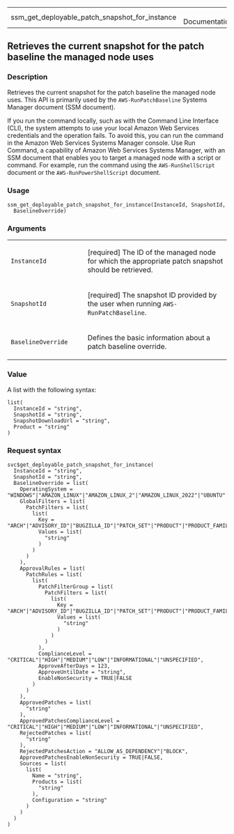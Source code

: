 <table style="width: 100%;">
<tbody>
<tr class="odd">
<td>ssm_get_deployable_patch_snapshot_for_instance</td>
<td style="text-align: right;">R Documentation</td>
</tr>
</tbody>
</table>

## Retrieves the current snapshot for the patch baseline the managed node uses

### Description

Retrieves the current snapshot for the patch baseline the managed node
uses. This API is primarily used by the `AWS-RunPatchBaseline` Systems
Manager document (SSM document).

If you run the command locally, such as with the Command Line Interface
(CLI), the system attempts to use your local Amazon Web Services
credentials and the operation fails. To avoid this, you can run the
command in the Amazon Web Services Systems Manager console. Use Run
Command, a capability of Amazon Web Services Systems Manager, with an
SSM document that enables you to target a managed node with a script or
command. For example, run the command using the `AWS-RunShellScript`
document or the `AWS-RunPowerShellScript` document.

### Usage

    ssm_get_deployable_patch_snapshot_for_instance(InstanceId, SnapshotId,
      BaselineOverride)

### Arguments

<table>
<colgroup>
<col style="width: 35%" />
<col style="width: 65%" />
</colgroup>
<tbody>
<tr class="odd">
<td><code
id="ssm_get_deployable_patch_snapshot_for_instance_:_InstanceId">InstanceId</code></td>
<td><p>[required] The ID of the managed node for which the appropriate
patch snapshot should be retrieved.</p></td>
</tr>
<tr class="even">
<td><code
id="ssm_get_deployable_patch_snapshot_for_instance_:_SnapshotId">SnapshotId</code></td>
<td><p>[required] The snapshot ID provided by the user when running
<code>AWS-RunPatchBaseline</code>.</p></td>
</tr>
<tr class="odd">
<td><code
id="ssm_get_deployable_patch_snapshot_for_instance_:_BaselineOverride">BaselineOverride</code></td>
<td><p>Defines the basic information about a patch baseline
override.</p></td>
</tr>
</tbody>
</table>

### Value

A list with the following syntax:

    list(
      InstanceId = "string",
      SnapshotId = "string",
      SnapshotDownloadUrl = "string",
      Product = "string"
    )

### Request syntax

    svc$get_deployable_patch_snapshot_for_instance(
      InstanceId = "string",
      SnapshotId = "string",
      BaselineOverride = list(
        OperatingSystem = "WINDOWS"|"AMAZON_LINUX"|"AMAZON_LINUX_2"|"AMAZON_LINUX_2022"|"UBUNTU"|"REDHAT_ENTERPRISE_LINUX"|"SUSE"|"CENTOS"|"ORACLE_LINUX"|"DEBIAN"|"MACOS"|"RASPBIAN"|"ROCKY_LINUX"|"ALMA_LINUX"|"AMAZON_LINUX_2023",
        GlobalFilters = list(
          PatchFilters = list(
            list(
              Key = "ARCH"|"ADVISORY_ID"|"BUGZILLA_ID"|"PATCH_SET"|"PRODUCT"|"PRODUCT_FAMILY"|"CLASSIFICATION"|"CVE_ID"|"EPOCH"|"MSRC_SEVERITY"|"NAME"|"PATCH_ID"|"SECTION"|"PRIORITY"|"REPOSITORY"|"RELEASE"|"SEVERITY"|"SECURITY"|"VERSION",
              Values = list(
                "string"
              )
            )
          )
        ),
        ApprovalRules = list(
          PatchRules = list(
            list(
              PatchFilterGroup = list(
                PatchFilters = list(
                  list(
                    Key = "ARCH"|"ADVISORY_ID"|"BUGZILLA_ID"|"PATCH_SET"|"PRODUCT"|"PRODUCT_FAMILY"|"CLASSIFICATION"|"CVE_ID"|"EPOCH"|"MSRC_SEVERITY"|"NAME"|"PATCH_ID"|"SECTION"|"PRIORITY"|"REPOSITORY"|"RELEASE"|"SEVERITY"|"SECURITY"|"VERSION",
                    Values = list(
                      "string"
                    )
                  )
                )
              ),
              ComplianceLevel = "CRITICAL"|"HIGH"|"MEDIUM"|"LOW"|"INFORMATIONAL"|"UNSPECIFIED",
              ApproveAfterDays = 123,
              ApproveUntilDate = "string",
              EnableNonSecurity = TRUE|FALSE
            )
          )
        ),
        ApprovedPatches = list(
          "string"
        ),
        ApprovedPatchesComplianceLevel = "CRITICAL"|"HIGH"|"MEDIUM"|"LOW"|"INFORMATIONAL"|"UNSPECIFIED",
        RejectedPatches = list(
          "string"
        ),
        RejectedPatchesAction = "ALLOW_AS_DEPENDENCY"|"BLOCK",
        ApprovedPatchesEnableNonSecurity = TRUE|FALSE,
        Sources = list(
          list(
            Name = "string",
            Products = list(
              "string"
            ),
            Configuration = "string"
          )
        )
      )
    )
